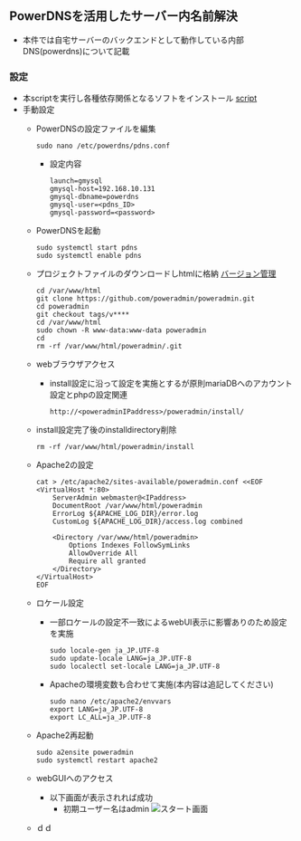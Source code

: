 ##  PowerDNSを活用したサーバー内名前解決
*  本件では自宅サーバーのバックエンドとして動作している内部DNS(powerdns)について記載

### 設定
*  本scriptを実行し各種依存関係となるソフトをインストール   [script](https://github.com/maron-gt123/k8s-setup-for-proxmox/blob/main/powerdns/setup.sh)
*  手動設定
    *  PowerDNSの設定ファイルを編集

           sudo nano /etc/powerdns/pdns.conf
       *  設定内容
          
              launch=gmysql
              gmysql-host=192.168.10.131
              gmysql-dbname=powerdns
              gmysql-user=<pdns_ID>
              gmysql-password=<password>
       
    *  PowerDNSを起動
    
           sudo systemctl start pdns
           sudo systemctl enable pdns
    
    * プロジェクトファイルのダウンロードしhtmlに格納   [バージョン管理](https://github.com/poweradmin/poweradmin)
 
          cd /var/www/html
          git clone https://github.com/poweradmin/poweradmin.git
          cd poweradmin
          git checkout tags/v****
          cd /var/www/html
          sudo chown -R www-data:www-data poweradmin
          cd
          rm -rf /var/www/html/poweradmin/.git
    * webブラウザアクセス
       * install設定に沿って設定を実施とするが原則mariaDBへのアカウント設定とphpの設定関連

             http://<poweradminIPaddress>/poweradmin/install/
    * install設定完了後のinstalldirectory削除
 
          rm -rf /var/www/html/poweradmin/install

    * Apache2の設定

          cat > /etc/apache2/sites-available/poweradmin.conf <<EOF
          <VirtualHost *:80>
              ServerAdmin webmaster@<IPaddress>
              DocumentRoot /var/www/html/poweradmin
              ErrorLog ${APACHE_LOG_DIR}/error.log
              CustomLog ${APACHE_LOG_DIR}/access.log combined

              <Directory /var/www/html/poweradmin>
                  Options Indexes FollowSymLinks
                  AllowOverride All
                  Require all granted
              </Directory>
          </VirtualHost>
          EOF
    * ロケール設定
        * 一部ロケールの設定不一致によるwebUI表示に影響ありのため設定を実施

              sudo locale-gen ja_JP.UTF-8
              sudo update-locale LANG=ja_JP.UTF-8
              sudo localectl set-locale LANG=ja_JP.UTF-8
        * Apacheの環境変数も合わせて実施(本内容は追記してください)

              sudo nano /etc/apache2/envvars
              export LANG=ja_JP.UTF-8
              export LC_ALL=ja_JP.UTF-8
    * Apache2再起動

          sudo a2ensite poweradmin
          sudo systemctl restart apache2
    *   webGUIへのアクセス
        * 以下画面が表示されれば成功
           * 初期ユーザー名はadmin
      ![スタート画面](https://github.com/maron-gt123/k8s-setup-for-proxmox/blob/main/powerdns/poweradmin_startmonitor.png)
    * ｄｄ
